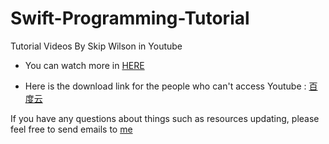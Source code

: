 Swift-Programming-Tutorial
==========================

Tutorial Videos By Skip Wilson in Youtube

* You can watch more in [HERE](http://www.youtube.com/user/SkipCasts/videos)

* Here is the download link for the people who can't access Youtube : [百度云](http://pan.baidu.com/s/1i3Kf437)

If you have any questions about things such as resources updating, please feel free to send emails to [me](mailto:0x0bject@gmail.com)
